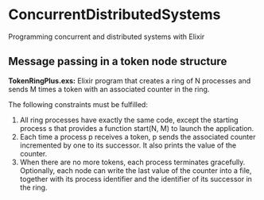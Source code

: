 # ConcurrentDistributedSystems
Programming concurrent and distributed systems with Elixir

## Message passing in a token node structure
**TokenRingPlus.exs:** Elixir program that creates a ring of N processes and sends M times a token with an associated
counter in the ring.

The following constraints must be fulfilled:
1. All ring processes have exactly the same code, except the starting process s that
provides a function start(N, M) to launch the application.
2. Each time a process p receives a token, p sends the associated counter incremented by
one to its successor. It also prints the value of the counter.
3. When there are no more tokens, each process terminates gracefully. Optionally, each
node can write the last value of the counter into a file, together with its process
identifier and the identifier of its successor in the ring.
